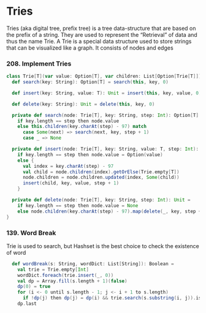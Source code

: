 # Tries
Tries (aka digital tree, prefix tree) is a tree data-structure that are based on the prefix of a string. 
They are used to represent the “Retrieval” of data and thus the name Trie. 
A Trie is a special data structure used to store strings that can be visualized like a graph. 
It consists of nodes and edges

### 208. Implement Tries
```scala
class Trie[T](var value: Option[T], var children: List[Option[Trie[T]]]) {
  def search(key: String): Option[T] = search(this, key, 0)

  def insert(key: String, value: T): Unit = insert(this, key, value, 0)

  def delete(key: String): Unit = delete(this, key, 0)

  private def search(node: Trie[T], key: String, step: Int): Option[T] =
    if key.length == step then node.value
    else this.children(key.charAt(step) - 97) match
      case Some(next) => search(next, key, step + 1)
      case _ => None

  private def insert(node: Trie[T], key: String, value: T, step: Int): Unit =
    if key.length == step then node.value = Option(value)
    else {
      val index = key.charAt(step) - 97
      val child = node.children(index).getOrElse(Trie.empty[T])
      node.children = node.children.updated(index, Some(child))
      insert(child, key, value, step + 1)
    }

  private def delete(node: Trie[T], key: String, step: Int): Unit =
    if key.length == step then node.value = None
    else node.children(key.charAt(step) - 97).map(delete(_, key, step + 1))
}
```

### 139. Word Break
Trie is used to search, but Hashset is the best choice to check the existence of word
```scala
  def wordBreak(s: String, wordDict: List[String]): Boolean =
    val trie = Trie.empty[Int]
    wordDict.foreach(trie.insert(_, 0))
    val dp = Array.fill(s.length + 1)(false)
    dp(0) = true
    for (i <- 0 until s.length - 1; j <- i + 1 to s.length)
      if !dp(j) then dp(j) = dp(i) && trie.search(s.substring(i, j)).isDefined
    dp.last
```